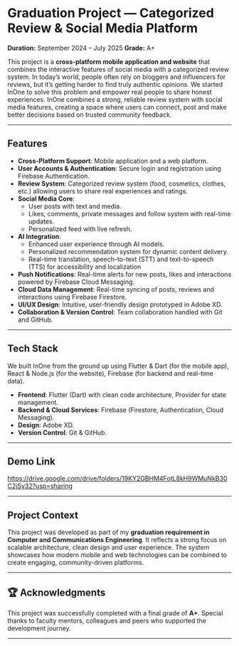 # Graduation Project — Categorized Review & Social Media Platform

**Duration:** September 2024 – July 2025
**Grade:** A+

This project is a **cross-platform mobile application and website** that combines the interactive features of social media with a categorized review system. 
In today’s world, people often rely on bloggers and influencers for reviews, but it’s getting harder to find truly authentic opinions. We started InOne to solve this problem and empower real people to share honest experiences. InOne combines a strong, reliable review system with social media features, creating a space where users can connect, post and make better decisions based on trusted community feedback.

---

## Features

* **Cross-Platform Support**: Mobile application and a web platform.
* **User Accounts & Authentication**: Secure login and registration using Firebase Authentication.
* **Review System**: Categorized review system (food, cosmetics, clothes, etc.) allowing users to share real experiences and ratings.
* **Social Media Core**:
  * User posts with text and media.
  * Likes, comments, private messages and follow system with real-time updates.
  * Personalized feed with live refresh.
* **AI Integration**: 
  * Enhanced user experience through AI models.
  * Personalized recommendation system for dynamic content delivery.
  * Real-time translation, speech-to-text (STT) and text-to-speech (TTS) for accessibility and localization
* **Push Notifications**: Real-time alerts for new posts, likes and interactions powered by Firebase Cloud Messaging.
* **Cloud Data Management**: Real-time syncing of posts, reviews and interactions using Firebase Firestore.
* **UI/UX Design**: Intuitive, user-friendly design prototyped in Adobe XD.
* **Collaboration & Version Control**: Team collaboration handled with Git and GitHub.

---

## Tech Stack
We built InOne from the ground up using Flutter & Dart (for the mobile app), React & Node.js (for the website), Firebase (for backend and real-time data).
* **Frontend**: Flutter (Dart) with clean code architecture, Provider for state management.
* **Backend & Cloud Services**: Firebase (Firestore, Authentication, Cloud Messaging).
* **Design**: Adobe XD.
* **Version Control**: Git & GitHub.

---

## Demo Link

https://drive.google.com/drive/folders/19KY2GBHM4FotL8kH9WMuNkB30C2jSy32?usp=sharing

---

## Project Context

This project was developed as part of my **graduation requirement in Computer and Communications Engineering**.
It reflects a strong focus on scalable architecture, clean design and user experience. The system showcases how modern mobile and web technologies can be combined to create engaging, community-driven platforms.

---

## 🏆 Acknowledgments

This project was successfully completed with a final grade of **A+**.
Special thanks to faculty mentors, colleagues and peers who supported the development journey.

---
